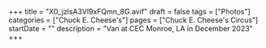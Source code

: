 +++
title = "X0_jzlsA3Vl9xFQmn_8G.avif"
draft = false
tags = ["Photos"]
categories = ["Chuck E. Cheese's"]
pages = ["Chuck E. Cheese's Circus"]
startDate = ""
description = "Van at CEC Monroe, LA in December 2023"
+++
